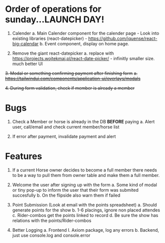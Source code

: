 # Order of operations for sunday...LAUNCH DAY!

1. Calender
   a. Main Calender component for the calender page - Look into existing libraries (react-datepicker) - https://github.com/jquense/react-big-calendar
   b. Event component, display on home page.

2. Remove the giant react-datepicker
   a. replace with https://projects.wojtekmaj.pl/react-date-picker/ - infinitly smaller size. much better UI

~~3. Modal or something confirming payment after finishing form~~
~~a. https://tailwindui.com/components/application-ui/overlays/modals~~

~~4. During form validation, check if member is already a member~~



# Bugs
1. Check a Member or horse is already in the DB **BEFORE** paying
  a. Alert user, call/email and check current member/horse list

2. If error after payment, invalidate payment and alert



# Features
1. If a current Horse owner decides to become a full member
   there needs to be a way to pull them from owner table and make them a
   full member.

2. Welcome the user after signing up with the form
    a. Some kind of modal or tiny pop-up to inform the user
       that their form was submited succesfully
    b. On the flipside also warn them if failed

3. Point Submission (Look at email with the points spreadsheet)
    a. Should generate points for the show
    b. 1-6 placings, ignore non placed attendes
    c. Rider-combos get the points linked to record
    d. Be sure the show has relations with the points/Rider-combos

4. Better Logging
    a. Frontend
        I. Axiom package, log any errors
    b. Backend, just use console.log and console.error
